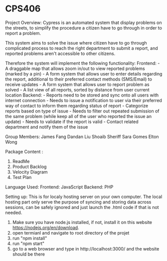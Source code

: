 # CPS406

Project Overview:
Cypress is an automated system that display problems on the streets, to simplify the procedure a citizen have to go through in order to report a problem.

This system aims to solve the issue where citizen have to go through complicated process to reach the right department to submit a report, and reported problems aren't accessible to other citizens.

Therefore the system will implement the following functionality:
	Frontend:
		- A draggable map that allows zoom in/out to view reported problems (marked by a pin)
		- A form system that allows user to enter details regarding the report, additional to their preferred contact methods (SMS/Email) to receive updates
		- A form system that allows user to report problem as solved
		- A list view of all reports, sorted by distance from user current location
	Backend:
		- Reports need to be stored and sync onto all users with internet connection
		- Needs to issue a notification to user via their preferred way of contact to inform them regarding status of report
		- Categorize reports based on type of issue
		- Needs to filter out repeated submission of the same problem (while keep all of the user who reported the issue an update)
		- Needs to validate if the report is valid
		- Contact related department and notify them of the issue

Group Members:
James Fang
Dandan Liu
Shoaib Sheriff
Sara Gomes
Elton Wong

Package Content :
1. ReadMe
2. Product Backlog
3. Velocity Diagram
4. Test Plan

Language Used:
Frontend: JavaScript
Backend: PHP

Setting up:
This is for localy hosting server on your own computer. The local hosting part only serve the purpose of syncing and storing data across sessions, can be safely ignored and just launch the .html code if that is not needed.
1. Make sure you have node.js installed, if not, install it on this website https://nodejs.org/en/download.
2. open termianl and navigate to root directory of the projet
3. run "npm install"
4. run "npm start"
5. go to a web browser and type in http://localhost:3000/ and the website should be there

